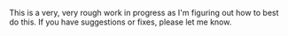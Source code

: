 This is a very, very rough work in progress as I'm figuring out how to best do this.  If you have suggestions or fixes, please let me know.
